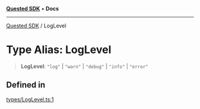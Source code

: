 [**Quested SDK**](../README.md) • **Docs**

***

[Quested SDK](../README.md) / LogLevel

# Type Alias: LogLevel

> **LogLevel**: `"log"` \| `"warn"` \| `"debug"` \| `"info"` \| `"error"`

## Defined in

[types/LogLevel.ts:1](https://github.com/Quested-io/QuestedSDK/blob/49b727c26a12b14175ad778bc40a297a85537c78/src/types/LogLevel.ts#L1)

